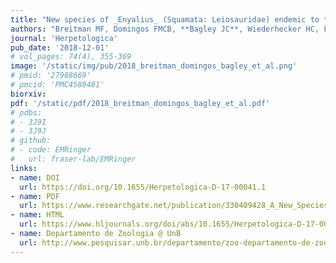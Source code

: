 ```yaml
---
title: "New species of _Enyalius_ (Squamata: Leiosauridae) endemic to the Brazilian Cerrado, with comments on how to improve the practice of taxonomy."
authors: "Breitman MF, Domingos FMCB, **Bagley JC**, Wiederhecker HC, Ferrari TB, Cavalcante VHGL, et al."
journal: 'Herpetologica'
pub_date: '2018-12-01'
# vol_pages: 74(4), 355-369
image: '/static/img/pub/2018_breitman_domingos_bagley_et_al.png'
# pmid: '27988669'
# pmcid: 'PMC4589481'
biorxiv: 
pdf: '/static/pdf/2018_breitman_domingos_bagley_et_al.pdf'
# pdbs:
# - 3J9I
# - 3J9J
# github:
# - code: EMRinger
#   url: fraser-lab/EMRinger
links:
- name: DOI
  url: https://doi.org/10.1655/Herpetologica-D-17-00041.1
- name: PDF
  url: https://www.researchgate.net/publication/330409428_A_New_Species_of_Enyalius_Squamata_Leiosauridae_Endemic_to_the_Brazilian_Cerrado
- name: HTML
  url: https://www.hljournals.org/doi/abs/10.1655/Herpetologica-D-17-00041.1
- name: Departamento de Zoologia @ UnB
  url: http://www.pesquisar.unb.br/departamento/zoo-departamento-de-zoologia
---
```

